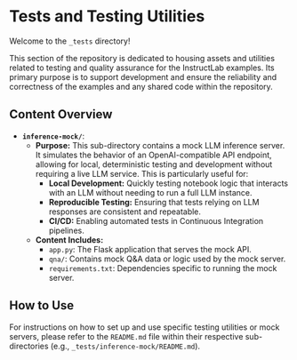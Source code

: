 # Tests and Testing Utilities

Welcome to the `_tests` directory!

This section of the repository is dedicated to housing assets and utilities related to testing and quality assurance for the InstructLab examples. Its primary purpose is to support development and ensure the reliability and correctness of the examples and any shared code within the repository.

## Content Overview

* **`inference-mock/`**:
    * **Purpose:** This sub-directory contains a mock LLM inference server. It simulates the behavior of an OpenAI-compatible API endpoint, allowing for local, deterministic testing and development without requiring a live LLM service. This is particularly useful for:
        * **Local Development:** Quickly testing notebook logic that interacts with an LLM without needing to run a full LLM instance.
        * **Reproducible Testing:** Ensuring that tests relying on LLM responses are consistent and repeatable.
        * **CI/CD:** Enabling automated tests in Continuous Integration pipelines.
    * **Content Includes:**
        * `app.py`: The Flask application that serves the mock API.
        * `qna/`: Contains mock Q&A data or logic used by the mock server.
        * `requirements.txt`: Dependencies specific to running the mock server.

## How to Use

For instructions on how to set up and use specific testing utilities or mock servers, please refer to the `README.md` file within their respective sub-directories (e.g., `_tests/inference-mock/README.md`).